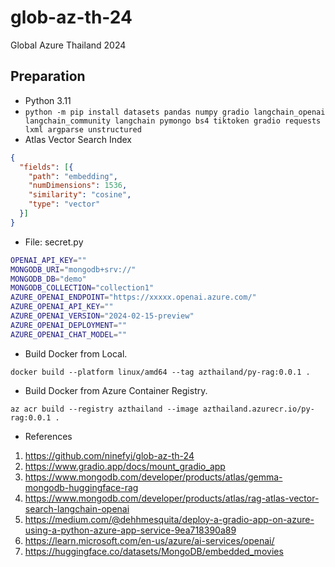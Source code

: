 # glob-az-th-24
Global Azure Thailand 2024

## Preparation
- Python 3.11
- `python -m pip install datasets pandas numpy gradio langchain_openai langchain_community langchain pymongo bs4 tiktoken gradio requests lxml argparse unstructured`
- Atlas Vector Search Index
```json
{
  "fields": [{
    "path": "embedding",
    "numDimensions": 1536,
    "similarity": "cosine",
    "type": "vector"
  }]
}
```
- File: secret.py
```bash
OPENAI_API_KEY=""
MONGODB_URI="mongodb+srv://"
MONGODB_DB="demo"
MONGODB_COLLECTION="collection1"
AZURE_OPENAI_ENDPOINT="https://xxxxx.openai.azure.com/"
AZURE_OPENAI_API_KEY=""
AZURE_OPENAI_VERSION="2024-02-15-preview"
AZURE_OPENAI_DEPLOYMENT=""
AZURE_OPENAI_CHAT_MODEL=""
```
- Build Docker from Local.
```
docker build --platform linux/amd64 --tag azthailand/py-rag:0.0.1 . 
```
- Build Docker from Azure Container Registry.
```
az acr build --registry azthailand --image azthailand.azurecr.io/py-rag:0.0.1 .
```
- References
1. https://github.com/ninefyi/glob-az-th-24
2. https://www.gradio.app/docs/mount_gradio_app 
3. https://www.mongodb.com/developer/products/atlas/gemma-mongodb-huggingface-rag 
4. https://www.mongodb.com/developer/products/atlas/rag-atlas-vector-search-langchain-openai  
5. https://medium.com/@dehhmesquita/deploy-a-gradio-app-on-azure-using-a-python-azure-app-service-9ea718390a89 
6. https://learn.microsoft.com/en-us/azure/ai-services/openai/
7. https://huggingface.co/datasets/MongoDB/embedded_movies  